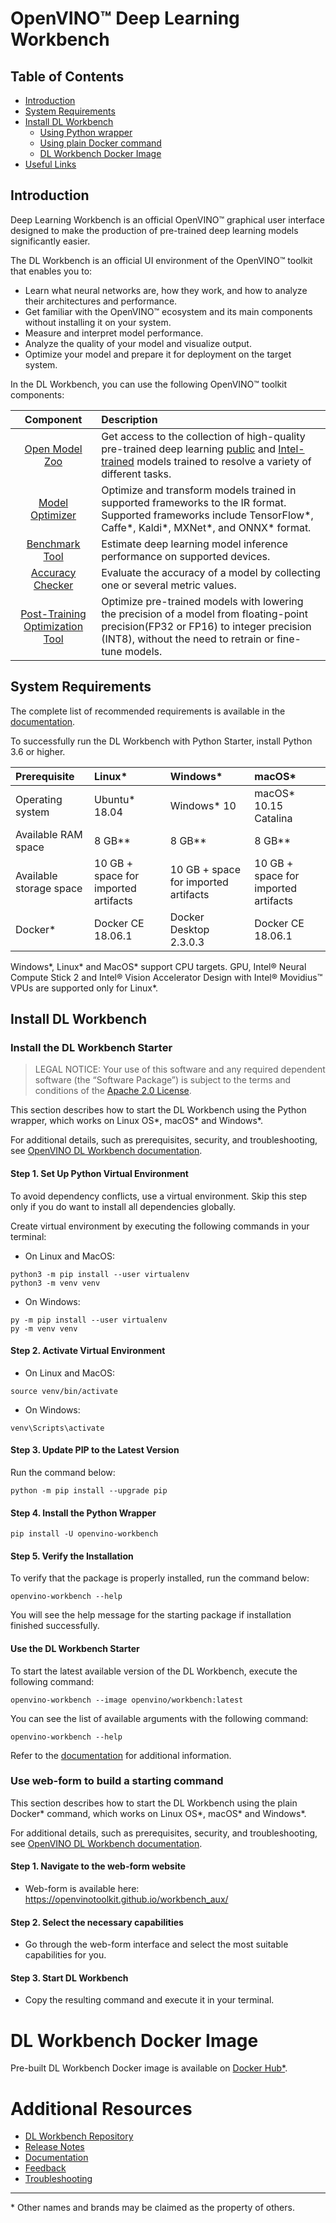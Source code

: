 # OpenVINO™ Deep Learning Workbench

## Table of Contents

- [Introduction](#introduction)
- [System Requirements](#requirements)
- [Install DL Workbench](#install)
  - [Using Python wrapper](#wrapper)
  - [Using plain Docker command](#docker)
  - [DL Workbench Docker Image](#docker_image)
- [Useful Links](#links)

## <a id="introduction">Introduction</a>

Deep Learning Workbench is an official OpenVINO™ graphical user interface designed to make the production of pre-trained deep learning models significantly easier. 

The DL Workbench is an official UI environment of the OpenVINO™ toolkit that enables you to:

- Learn what neural networks are, how they work, and how to analyze their architectures and performance.
- Get familiar with the OpenVINO™ ecosystem and its main components without installing it on your system.
- Measure and interpret model performance.
- Analyze the quality of your model and visualize output.
- Optimize your model and prepare it for deployment on the target system.

In the DL Workbench, you can use the following OpenVINO™ toolkit components:

Component  |                 Description
|:------------------:|:------------------|
| [Open Model Zoo](https://docs.openvino.ai/latest/omz_tools_downloader.html)| Get access to the collection of high-quality pre-trained deep learning [public](https://docs.openvino.ai/latest/omz_models_group_public.html) and [Intel-trained](https://docs.openvino.ai/latest/omz_models_group_intel.html) models trained to resolve a variety of different tasks.  |
| [Model Optimizer](https://docs.openvino.ai/latest/openvino_docs_MO_DG_Deep_Learning_Model_Optimizer_DevGuide.html) |Optimize and transform models trained in supported frameworks to the IR format. <br>Supported frameworks include TensorFlow\*, Caffe\*, Kaldi\*, MXNet\*, and ONNX\* format.  
| [Benchmark Tool](https://docs.openvino.ai/latest/openvino_inference_engine_tools_benchmark_tool_README.html)| Estimate deep learning model inference performance on supported devices.
| [Accuracy Checker](https://docs.openvino.ai/latest/omz_tools_accuracy_checker.html) |Evaluate the accuracy of a model by collecting one or several metric values. 
| [Post-Training Optimization Tool](https://docs.openvino.ai/latest/pot_README.html)|Optimize pre-trained models with lowering the precision of a model from floating-point precision(FP32 or FP16) to integer precision (INT8), without the need to retrain or fine-tune models.                              |

## <a id="requirements">System Requirements</a>

The complete list of recommended requirements is available in the [documentation](https://docs.openvino.ai/latest/workbench_docs_Workbench_DG_Prerequisites.html).

To successfully run the DL Workbench with Python Starter, install Python 3.6 or higher.

Prerequisite | Linux* | Windows* | macOS*
:----- | :----- |:----- |:-----
Operating system|Ubuntu\* 18.04|Windows\* 10 | macOS\* 10.15 Catalina
Available RAM space| 8 GB\** | 8 GB\** | 8 GB\**
Available storage space| 10 GB + space for imported artifacts| 10 GB + space for imported artifacts| 10 GB + space for imported artifacts
Docker\*| Docker CE 18.06.1 | Docker Desktop 2.3.0.3|Docker CE 18.06.1

Windows\*, Linux\* and MacOS\* support CPU targets. GPU, Intel® Neural Compute Stick 2 and Intel® Vision Accelerator Design with Intel® Movidius™ VPUs are supported only for Linux\*.

## <a id="install">Install DL Workbench</a>

### <a id="wrapper">Install the DL Workbench Starter</a>

> LEGAL NOTICE: Your use of this software and any required dependent software (the “Software Package”) is subject to the terms and conditions of the [Apache 2.0 License](https://www.apache.org/licenses/LICENSE-2.0.html).

This section describes how to start the DL Workbench using the Python wrapper, which
works on Linux OS\*, macOS\* and Windows\*.
       
For additional details, such as prerequisites, security, and troubleshooting, see 
[OpenVINO DL Workbench documentation](https://docs.openvino.ai/latest/workbench_docs_Workbench_DG_Introduction.html).

#### Step 1. Set Up Python Virtual Environment

To avoid dependency conflicts, use a virtual environment. Skip this step only if you do want to install all dependencies globally.

Create virtual environment by executing the following commands in your terminal:

* On Linux and MacOS:
```
python3 -m pip install --user virtualenv
python3 -m venv venv
```
* On Windows:
```
py -m pip install --user virtualenv
py -m venv venv
```
#### Step 2. Activate Virtual Environment

* On Linux and MacOS:
```
source venv/bin/activate
```
* On Windows:
```
venv\Scripts\activate
```

#### Step 3. Update PIP to the Latest Version
Run the command below:

```
python -m pip install --upgrade pip
```
#### Step 4. Install the Python Wrapper
```
pip install -U openvino-workbench
```
#### Step 5. Verify the Installation

To verify that the package is properly installed, run the command below:
```
openvino-workbench --help
```
You will see the help message for the starting package if installation finished successfully.

#### Use the DL Workbench Starter

To start the latest available version of the DL Workbench, execute the following command:

```
openvino-workbench --image openvino/workbench:latest
```

You can see the list of available arguments with the following command:
```
openvino-workbench --help
```

Refer to the [documentation](https://docs.openvino.ai/latest/workbench_docs_Workbench_DG_Introduction.html) for additional information.

### <a id="docker"> Use web-form to build a starting command </a>

This section describes how to start the DL Workbench using the plain Docker\* command, which
works on Linux OS\*, macOS\* and Windows\*.
       
For additional details, such as prerequisites, security, and troubleshooting, see 
[OpenVINO DL Workbench documentation](https://docs.openvino.ai/latest/workbench_docs_Workbench_DG_Introduction.html).

#### Step 1. Navigate to the web-form website

* Web-form is available here: https://openvinotoolkit.github.io/workbench_aux/

#### Step 2. Select the necessary capabilities

* Go through the web-form interface and select the most suitable capabilities for you.

#### Step 3. Start DL Workbench

* Copy the resulting command and execute it in your terminal.

# <a id="docker_image">DL Workbench Docker Image</a>
  
  Pre-built DL Workbench Docker image is available on [Docker Hub*](https://hub.docker.com/repository/docker/openvino/workbench).

# <a id="links">Additional Resources</a>
* [DL Workbench Repository](https://github.com/openvinotoolkit/workbench)
* [Release Notes](https://software.intel.com/content/www/us/en/develop/articles/openvino-relnotes.html)
* [Documentation](https://docs.openvino.ai/latest/workbench_docs_Workbench_DG_Introduction.html)
* [Feedback](https://community.intel.com/t5/Intel-Distribution-of-OpenVINO/bd-p/distribution-openvino-toolkit)
* [Troubleshooting](https://community.intel.com/t5/Intel-Distribution-of-OpenVINO/bd-p/distribution-openvino-toolkit)

---
\* Other names and brands may be claimed as the property of others.
